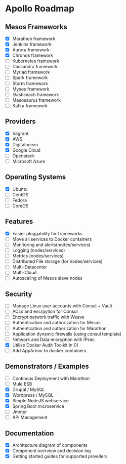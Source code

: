 Apollo Roadmap
==============

Mesos Frameworks
--------
- [x] Marathon framework
- [x] Jenkins framework
- [x] Aurora framework
- [x] Chronos framework
- [ ] Kubernetes framework
- [ ] Cassandra framework
- [ ] Myriad framework
- [ ] Spark framework
- [ ] Storm framework
- [ ] Mysos framework
- [ ] Elastiseach framework
- [ ] Mesosaurus framework
- [ ] Kafka framework

Providers
---------
- [x] Vagrant
- [x] AWS
- [x] Digitalocean
- [x] Google Cloud
- [ ] Openstack
- [ ] Microsoft Azure

Operating Systems
-----------------
- [x] Ubuntu
- [ ] CentOS
- [ ] Fedora
- [ ] CoreOS

Features
--------
- [x] Easier pluggability for frameworks
- [ ] Move all services to Docker containers
- [ ] Monitoring and alerts(nodes/services)
- [ ] Logging (nodes/services)
- [ ] Metrics (nodes/services)
- [ ] Distributed File storage (for nodes/services)
- [ ] Multi-Datacenter
- [ ] Multi-Cloud
- [ ] Autoscaling of Mesos slave nodes

Security
--------
- [ ] Manage Linux user accounts with Consul + Vault
- [ ] ACLs and encrpytion for Consul
- [ ] Encrypt network traffic with Weave
- [ ] Authentication and authorization for Mesos
- [ ] Authentication and authorization for Marathon
- [ ] Application dynamic firewalls (using consul template)
- [ ] Network and Data encryption with IPsec
- [x] Utilise Docker Audit Toolkit in CI
- [ ] Add AppArmor to docker containers

Demonstrators / Examples
------------------------
- [ ] Continous Deployment with Marathon
- [ ] Mule ESB
- [x] Drupal / MySQL
- [x] Wordpress / MySQL
- [x] Simple NodeJS webservice
- [x] Spring Boot microservice
- [ ] Jmeter
- [ ] API Management

Documentation
-------------
- [x] Architecture diagram of components
- [x] Component overview and decision log
- [x] Getting started guides for supported providers
